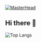 [![MasterHead](https://media4.giphy.com/media/v1.Y2lkPTc5MGI3NjExMml4bTkzamxqN25zZmpzczIwaXp1N3cxcjZ6ZXJkbXZ2bXdjeXYyNSZlcD12MV9pbnRlcm5hbF9naWZfYnlfaWQmY3Q9Zw/Eqz8ZFUScPHH2/giphy.gif)](https://github.com/NMinxin)

## Hi there 👋

![Top Langs](https://github-readme-stats.vercel.app/api/top-langs/?username=anuraghazra&layout=compact)
<!--
**NMinxin/NMinxin** is a ✨ _special_ ✨ repository because its `README.md` (this file) appears on your GitHub profile.

Here are some ideas to get you started:

- 🔭 I’m currently working on ...
- 🌱 I’m currently learning ...
- 👯 I’m looking to collaborate on ...
- 🤔 I’m looking for help with ...
- 💬 Ask me about ...
- 📫 How to reach me: ...
- 😄 Pronouns: ...
- ⚡ Fun fact: ...
-->
